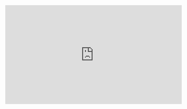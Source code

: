 <iframe width="560" height="315" 
src="https://www.youtube.com/embed/MUQfKFzIOeU"  
frameborder="0"  
allow="accelerometer; autoplay; encrypted-media; gyroscope; picture-in-picture"  
allowfullscreen></iframe> 
